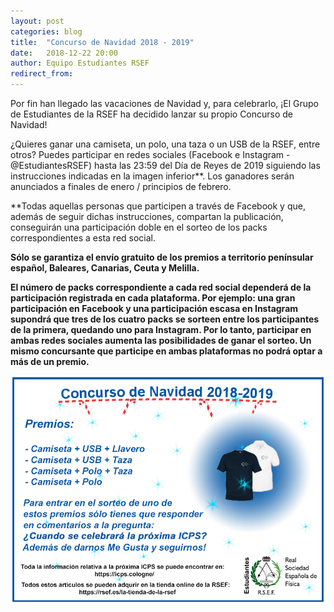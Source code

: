 ```yaml
---
layout: post
categories: blog 
title:  "Concurso de Navidad 2018 - 2019"
date:   2018-12-22 20:00
author: Equipo Estudiantes RSEF
redirect_from:
---
```


Por fin han llegado las vacaciones de Navidad y, para celebrarlo, ¡El Grupo de Estudiantes de la RSEF ha decidido lanzar su propio Concurso de Navidad! 

¿Quieres ganar una camiseta, un polo, una taza o un USB de la RSEF, entre otros? Puedes participar en redes sociales (Facebook e Instagram - @EstudiantesRSEF) hasta las 23:59 del Día de Reyes de 2019 siguiendo las instrucciones indicadas en la imagen inferior**. Los ganadores serán anunciados a finales de enero / principios de febrero. 

**Todas aquellas personas que participen a través de Facebook y que, además de seguir dichas instrucciones, compartan la publicación, conseguirán una participación doble en el sorteo de los packs correspondientes a esta red social. 

<strong>Sólo se garantiza el envío gratuito de los premios a territorio penínsular español, Baleares, Canarias, Ceuta y Melilla.</strong>

<strong>El número de packs correspondiente a cada red social dependerá de la participación registrada en cada plataforma. Por ejemplo: una gran participación en Facebook y una participación escasa en Instagram supondrá que tres de los cuatro packs se sorteen entre los participantes de la primera, quedando uno para Instagram. Por lo tanto, participar en ambas redes sociales aumenta las posibilidades de ganar el sorteo. Un mismo concursante que participe en ambas plataformas no podrá optar a más de un premio.</strong>





![Foto 1](/img/blog/ConcursoNav18.jpg)
 
